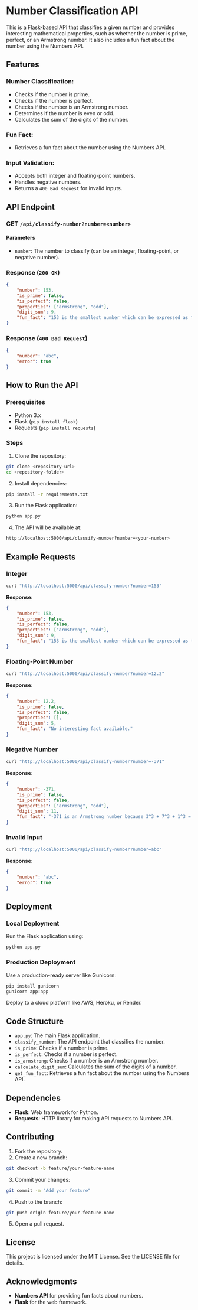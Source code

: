 # Number Classification API

This is a Flask-based API that classifies a given number and provides interesting mathematical properties, such as whether the number is prime, perfect, or an Armstrong number. It also includes a fun fact about the number using the Numbers API.

## Features

### Number Classification:
- Checks if the number is prime.
- Checks if the number is perfect.
- Checks if the number is an Armstrong number.
- Determines if the number is even or odd.
- Calculates the sum of the digits of the number.

### Fun Fact:
- Retrieves a fun fact about the number using the Numbers API.

### Input Validation:
- Accepts both integer and floating-point numbers.
- Handles negative numbers.
- Returns a `400 Bad Request` for invalid inputs.

## API Endpoint

### **GET** `/api/classify-number?number=<number>`

#### Parameters
- `number`: The number to classify (can be an integer, floating-point, or negative number).

### Response (`200 OK`)
```json
{
    "number": 153,
    "is_prime": false,
    "is_perfect": false,
    "properties": ["armstrong", "odd"],
    "digit_sum": 9,
    "fun_fact": "153 is the smallest number which can be expressed as the sum of cubes of its digits."
}
```

### Response (`400 Bad Request`)
```json
{
    "number": "abc",
    "error": true
}
```

## How to Run the API

### Prerequisites
- Python 3.x
- Flask (`pip install flask`)
- Requests (`pip install requests`)

### Steps
1. Clone the repository:
```bash
git clone <repository-url>
cd <repository-folder>
```
2. Install dependencies:
```bash
pip install -r requirements.txt
```
3. Run the Flask application:
```bash
python app.py
```
4. The API will be available at:
```bash
http://localhost:5000/api/classify-number?number=<your-number>
```

## Example Requests

### Integer
```bash
curl "http://localhost:5000/api/classify-number?number=153"
```
**Response:**
```json
{
    "number": 153,
    "is_prime": false,
    "is_perfect": false,
    "properties": ["armstrong", "odd"],
    "digit_sum": 9,
    "fun_fact": "153 is the smallest number which can be expressed as the sum of cubes of its digits."
}
```

### Floating-Point Number
```bash
curl "http://localhost:5000/api/classify-number?number=12.2"
```
**Response:**
```json
{
    "number": 12.2,
    "is_prime": false,
    "is_perfect": false,
    "properties": [],
    "digit_sum": 5,
    "fun_fact": "No interesting fact available."
}
```

### Negative Number
```bash
curl "http://localhost:5000/api/classify-number?number=-371"
```
**Response:**
```json
{
    "number": -371,
    "is_prime": false,
    "is_perfect": false,
    "properties": ["armstrong", "odd"],
    "digit_sum": 11,
    "fun_fact": "-371 is an Armstrong number because 3^3 + 7^3 + 1^3 = 371."
}
```

### Invalid Input
```bash
curl "http://localhost:5000/api/classify-number?number=abc"
```
**Response:**
```json
{
    "number": "abc",
    "error": true
}
```

## Deployment

### Local Deployment
Run the Flask application using:
```bash
python app.py
```

### Production Deployment
Use a production-ready server like Gunicorn:
```bash
pip install gunicorn
gunicorn app:app
```
Deploy to a cloud platform like AWS, Heroku, or Render.

## Code Structure
- `app.py`: The main Flask application.
- `classify_number`: The API endpoint that classifies the number.
- `is_prime`: Checks if a number is prime.
- `is_perfect`: Checks if a number is perfect.
- `is_armstrong`: Checks if a number is an Armstrong number.
- `calculate_digit_sum`: Calculates the sum of the digits of a number.
- `get_fun_fact`: Retrieves a fun fact about the number using the Numbers API.

## Dependencies
- **Flask**: Web framework for Python.
- **Requests**: HTTP library for making API requests to Numbers API.

## Contributing
1. Fork the repository.
2. Create a new branch:
```bash
git checkout -b feature/your-feature-name
```
3. Commit your changes:
```bash
git commit -m "Add your feature"
```
4. Push to the branch:
```bash
git push origin feature/your-feature-name
```
5. Open a pull request.

## License
This project is licensed under the MIT License. See the LICENSE file for details.

## Acknowledgments
- **Numbers API** for providing fun facts about numbers.
- **Flask** for the web framework.

